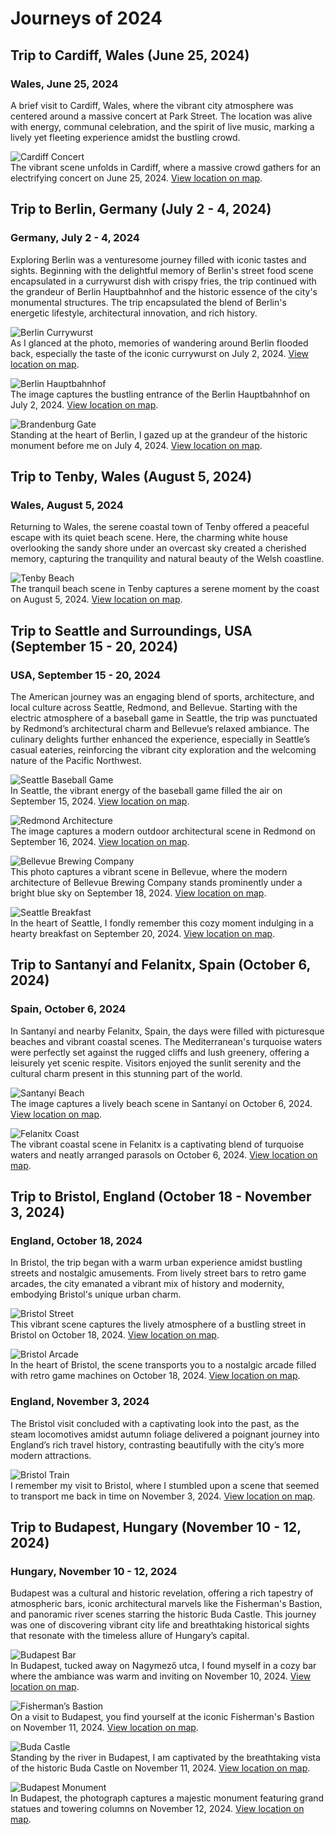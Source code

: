 # Journeys of 2024

## Trip to Cardiff, Wales (June 25, 2024)

### Wales, June 25, 2024
A brief visit to Cardiff, Wales, where the vibrant city atmosphere was centered around a massive concert at Park Street. The location was alive with energy, communal celebration, and the spirit of live music, marking a lively yet fleeting experience amidst the bustling crowd.

![Cardiff Concert](015.jpg)  
The vibrant scene unfolds in Cardiff, where a massive crowd gathers for an electrifying concert on June 25, 2024. [View location on map](https://www.bing.com/maps?cp=51.47833333333333~-3.1824749999999997&lvl=16).

## Trip to Berlin, Germany (July 2 - 4, 2024)

### Germany, July 2 - 4, 2024
Exploring Berlin was a venturesome journey filled with iconic tastes and sights. Beginning with the delightful memory of Berlin's street food scene encapsulated in a currywurst dish with crispy fries, the trip continued with the grandeur of Berlin Hauptbahnhof and the historic essence of the city's monumental structures. The trip encapsulated the blend of Berlin's energetic lifestyle, architectural innovation, and rich history.

![Berlin Currywurst](014.jpg)  
As I glanced at the photo, memories of wandering around Berlin flooded back, especially the taste of the iconic currywurst on July 2, 2024. [View location on map](https://www.bing.com/maps?cp=52.52441666666667~13.369544444444445&lvl=16).

![Berlin Hauptbahnhof](013.jpg)  
The image captures the bustling entrance of the Berlin Hauptbahnhof on July 2, 2024. [View location on map](https://www.bing.com/maps?cp=52.52382222222222~13.369119444444445&lvl=16).

![Brandenburg Gate](005.jpg)  
Standing at the heart of Berlin, I gazed up at the grandeur of the historic monument before me on July 4, 2024. [View location on map](https://www.bing.com/maps?cp=52.516416666666665~13.378411111111111&lvl=16).

## Trip to Tenby, Wales (August 5, 2024)

### Wales, August 5, 2024
Returning to Wales, the serene coastal town of Tenby offered a peaceful escape with its quiet beach scene. Here, the charming white house overlooking the sandy shore under an overcast sky created a cherished memory, capturing the tranquility and natural beauty of the Welsh coastline.

![Tenby Beach](004.jpg)  
The tranquil beach scene in Tenby captures a serene moment by the coast on August 5, 2024. [View location on map](https://www.bing.com/maps?cp=51.67585833333333~-4.701925&lvl=16).

## Trip to Seattle and Surroundings, USA (September 15 - 20, 2024)

### USA, September 15 - 20, 2024
The American journey was an engaging blend of sports, architecture, and local culture across Seattle, Redmond, and Bellevue. Starting with the electric atmosphere of a baseball game in Seattle, the trip was punctuated by Redmond’s architectural charm and Bellevue’s relaxed ambiance. The culinary delights further enhanced the experience, especially in Seattle’s casual eateries, reinforcing the vibrant city exploration and the welcoming nature of the Pacific Northwest.

![Seattle Baseball Game](003.jpg)  
In Seattle, the vibrant energy of the baseball game filled the air on September 15, 2024. [View location on map](https://www.bing.com/maps?cp=47.59085~-122.33256944444445&lvl=16).

![Redmond Architecture](012.jpg)  
The image captures a modern outdoor architectural scene in Redmond on September 16, 2024. [View location on map](https://www.bing.com/maps?cp=47.643211111111114~-122.1336888888889&lvl=16).

![Bellevue Brewing Company](011.jpg)  
This photo captures a vibrant scene in Bellevue, where the modern architecture of Bellevue Brewing Company stands prominently under a bright blue sky on September 18, 2024. [View location on map](https://www.bing.com/maps?cp=47.621375~-122.17839166666667&lvl=16).

![Seattle Breakfast](010.jpg)  
In the heart of Seattle, I fondly remember this cozy moment indulging in a hearty breakfast on September 20, 2024. [View location on map](https://www.bing.com/maps?cp=47.61092777777778~-122.34072222222221&lvl=16).

## Trip to Santanyí and Felanitx, Spain (October 6, 2024)

### Spain, October 6, 2024
In Santanyí and nearby Felanitx, Spain, the days were filled with picturesque beaches and vibrant coastal scenes. The Mediterranean's turquoise waters were perfectly set against the rugged cliffs and lush greenery, offering a leisurely yet scenic respite. Visitors enjoyed the sunlit serenity and the cultural charm present in this stunning part of the world.

![Santanyí Beach](009.jpg)  
The image captures a lively beach scene in Santanyí on October 6, 2024. [View location on map](https://www.bing.com/maps?cp=39.376108333333335~3.2370583333333336&lvl=16).

![Felanitx Coast](008.jpg)  
The vibrant coastal scene in Felanitx is a captivating blend of turquoise waters and neatly arranged parasols on October 6, 2024. [View location on map](https://www.bing.com/maps?cp=39.379219444444445~3.2387333333333332&lvl=16).

## Trip to Bristol, England (October 18 - November 3, 2024)

### England, October 18, 2024
In Bristol, the trip began with a warm urban experience amidst bustling streets and nostalgic amusements. From lively street bars to retro game arcades, the city emanated a vibrant mix of history and modernity, embodying Bristol's unique urban charm.

![Bristol Street](007.jpg)  
This vibrant scene captures the lively atmosphere of a bustling street in Bristol on October 18, 2024. [View location on map](https://www.bing.com/maps?cp=51.45366111111112~-2.592530555555556&lvl=16).

![Bristol Arcade](006.jpg)  
In the heart of Bristol, the scene transports you to a nostalgic arcade filled with retro game machines on October 18, 2024. [View location on map](https://www.bing.com/maps?cp=51.45308888888889~-2.5959694444444446&lvl=16).

### England, November 3, 2024
The Bristol visit concluded with a captivating look into the past, as the steam locomotives amidst autumn foliage delivered a poignant journey into England’s rich travel history, contrasting beautifully with the city’s more modern attractions.

![Bristol Train](002.jpg)  
I remember my visit to Bristol, where I stumbled upon a scene that seemed to transport me back in time on November 3, 2024. [View location on map](https://www.bing.com/maps?cp=51.44443333333333~-2.466772222222222&lvl=16).

## Trip to Budapest, Hungary (November 10 - 12, 2024)

### Hungary, November 10 - 12, 2024
Budapest was a cultural and historic revelation, offering a rich tapestry of atmospheric bars, iconic architectural marvels like the Fisherman's Bastion, and panoramic river scenes starring the historic Buda Castle. This journey was one of discovering vibrant city life and breathtaking historical sights that resonate with the timeless allure of Hungary’s capital.

![Budapest Bar](022.jpg)  
In Budapest, tucked away on Nagymező utca, I found myself in a cozy bar where the ambiance was warm and inviting on November 10, 2024. [View location on map](https://www.bing.com/maps?cp=47.50545~19.05752777777778&lvl=16).

![Fisherman’s Bastion](021.jpg)  
On a visit to Budapest, you find yourself at the iconic Fisherman's Bastion on November 11, 2024. [View location on map](https://www.bing.com/maps?cp=47.50167777777778~19.034522222222225&lvl=16).

![Buda Castle](023.jpg)  
Standing by the river in Budapest, I am captivated by the breathtaking vista of the historic Buda Castle on November 11, 2024. [View location on map](https://www.bing.com/maps?cp=47.49808055555555~19.047069444444446&lvl=16).

![Budapest Monument](001.jpg)  
In Budapest, the photograph captures a majestic monument featuring grand statues and towering columns on November 12, 2024. [View location on map](https://www.bing.com/maps?cp=47.51457777777778~19.076988888888888&lvl=16).